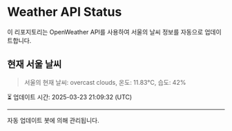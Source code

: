 
# Weather API Status

이 리포지토리는 OpenWeather API를 사용하여 서울의 날씨 정보를 자동으로 업데이트합니다.

## 현재 서울 날씨
> 서울의 현재 날씨: overcast clouds, 온도: 11.83°C, 습도: 42%

⏳ 업데이트 시간: 2025-03-23 21:09:32 (UTC)

---
자동 업데이트 봇에 의해 관리됩니다.
